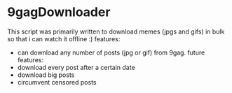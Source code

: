 # 9gagDownloader
This script was primarily written to download memes (jpgs and gifs) in bulk so that i can watch it offline :)
features:
* can download any number of posts (jpg or gif) from 9gag.
future features:
* download every post after a certain date
* download big posts
* circumvent censored posts
